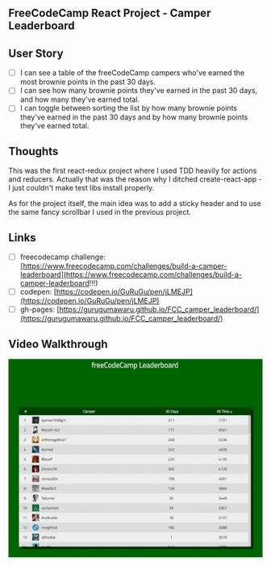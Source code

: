 ## FreeCodeCamp React Project - Camper Leaderboard

## User Story
- [ ] I can see a table of the freeCodeCamp campers who've earned the most brownie points in the past 30 days.
- [ ] I can see how many brownie points they've earned in the past 30 days, and how many they've earned total.
- [ ] I can toggle between sorting the list by how many brownie points they've earned in the past 30 days and by how many brownie points they've earned total.

## Thoughts
This was the first react-redux project where I used TDD heavily for actions and reducers. Actually that was the reason why I ditched create-react-app - I just couldn't make test libs install properly.

As for the project itself, the main idea was to add a sticky header and to use the same fancy scrollbar I used in the previous project.

## Links
- [ ] freecodecamp challenge: [https://www.freecodecamp.com/challenges/build-a-camper-leaderboard](https://www.freecodecamp.com/challenges/build-a-camper-leaderboard!!!)
- [ ] codepen: [https://codepen.io/GuRuGu/pen/jLMEJP](https://codepen.io/GuRuGu/pen/jLMEJP)
- [ ] gh-pages: [https://gurugumawaru.github.io/FCC_camper_leaderboard/](https://gurugumawaru.github.io/FCC_camper_leaderboard/)

## Video Walkthrough
![](https://github.com/gurugumawaru/FCC_camper_leaderboard/blob/master/FCC_Camper_Leaderboard.gif)
